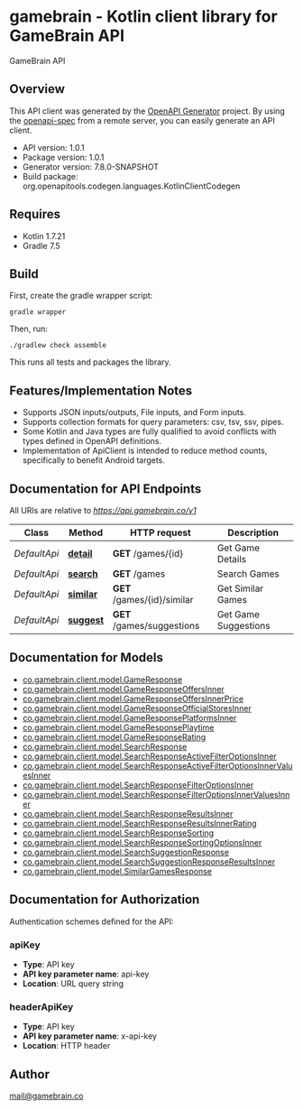 # gamebrain - Kotlin client library for GameBrain API

GameBrain API

## Overview
This API client was generated by the [OpenAPI Generator](https://openapi-generator.tech) project.  By using the [openapi-spec](https://github.com/OAI/OpenAPI-Specification) from a remote server, you can easily generate an API client.

- API version: 1.0.1
- Package version: 1.0.1
- Generator version: 7.8.0-SNAPSHOT
- Build package: org.openapitools.codegen.languages.KotlinClientCodegen

## Requires

* Kotlin 1.7.21
* Gradle 7.5

## Build

First, create the gradle wrapper script:

```
gradle wrapper
```

Then, run:

```
./gradlew check assemble
```

This runs all tests and packages the library.

## Features/Implementation Notes

* Supports JSON inputs/outputs, File inputs, and Form inputs.
* Supports collection formats for query parameters: csv, tsv, ssv, pipes.
* Some Kotlin and Java types are fully qualified to avoid conflicts with types defined in OpenAPI definitions.
* Implementation of ApiClient is intended to reduce method counts, specifically to benefit Android targets.

<a id="documentation-for-api-endpoints"></a>
## Documentation for API Endpoints

All URIs are relative to *https://api.gamebrain.co/v1*

| Class | Method | HTTP request | Description |
| ------------ | ------------- | ------------- | ------------- |
| *DefaultApi* | [**detail**](docs/DefaultApi.md#detail) | **GET** /games/{id} | Get Game Details |
| *DefaultApi* | [**search**](docs/DefaultApi.md#search) | **GET** /games | Search Games |
| *DefaultApi* | [**similar**](docs/DefaultApi.md#similar) | **GET** /games/{id}/similar | Get Similar Games |
| *DefaultApi* | [**suggest**](docs/DefaultApi.md#suggest) | **GET** /games/suggestions | Get Game Suggestions |


<a id="documentation-for-models"></a>
## Documentation for Models

 - [co.gamebrain.client.model.GameResponse](docs/GameResponse.md)
 - [co.gamebrain.client.model.GameResponseOffersInner](docs/GameResponseOffersInner.md)
 - [co.gamebrain.client.model.GameResponseOffersInnerPrice](docs/GameResponseOffersInnerPrice.md)
 - [co.gamebrain.client.model.GameResponseOfficialStoresInner](docs/GameResponseOfficialStoresInner.md)
 - [co.gamebrain.client.model.GameResponsePlatformsInner](docs/GameResponsePlatformsInner.md)
 - [co.gamebrain.client.model.GameResponsePlaytime](docs/GameResponsePlaytime.md)
 - [co.gamebrain.client.model.GameResponseRating](docs/GameResponseRating.md)
 - [co.gamebrain.client.model.SearchResponse](docs/SearchResponse.md)
 - [co.gamebrain.client.model.SearchResponseActiveFilterOptionsInner](docs/SearchResponseActiveFilterOptionsInner.md)
 - [co.gamebrain.client.model.SearchResponseActiveFilterOptionsInnerValuesInner](docs/SearchResponseActiveFilterOptionsInnerValuesInner.md)
 - [co.gamebrain.client.model.SearchResponseFilterOptionsInner](docs/SearchResponseFilterOptionsInner.md)
 - [co.gamebrain.client.model.SearchResponseFilterOptionsInnerValuesInner](docs/SearchResponseFilterOptionsInnerValuesInner.md)
 - [co.gamebrain.client.model.SearchResponseResultsInner](docs/SearchResponseResultsInner.md)
 - [co.gamebrain.client.model.SearchResponseResultsInnerRating](docs/SearchResponseResultsInnerRating.md)
 - [co.gamebrain.client.model.SearchResponseSorting](docs/SearchResponseSorting.md)
 - [co.gamebrain.client.model.SearchResponseSortingOptionsInner](docs/SearchResponseSortingOptionsInner.md)
 - [co.gamebrain.client.model.SearchSuggestionResponse](docs/SearchSuggestionResponse.md)
 - [co.gamebrain.client.model.SearchSuggestionResponseResultsInner](docs/SearchSuggestionResponseResultsInner.md)
 - [co.gamebrain.client.model.SimilarGamesResponse](docs/SimilarGamesResponse.md)


<a id="documentation-for-authorization"></a>
## Documentation for Authorization


Authentication schemes defined for the API:
<a id="apiKey"></a>
### apiKey

- **Type**: API key
- **API key parameter name**: api-key
- **Location**: URL query string

<a id="headerApiKey"></a>
### headerApiKey

- **Type**: API key
- **API key parameter name**: x-api-key
- **Location**: HTTP header



## Author

mail@gamebrain.co
